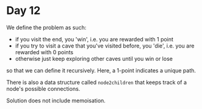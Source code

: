 # Day 12

We define the problem as such:

* if you visit the end, you 'win', i.e. you are rewarded with 1 point
* if you try to visit a cave that you've visited before, you 'die', i.e. you are rewarded with 0 points
* otherwise just keep exploring other caves until you win or lose

so that we can define it recursively. Here, a 1-point indicates a unique path.

There is also a data structure called `node2children` that keeps track of a node's possible connections.

Solution does not include memoisation.
